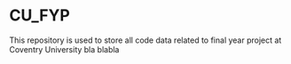 # CU_FYP

This repository is used to store all code data related to final year project at Coventry University
bla blabla